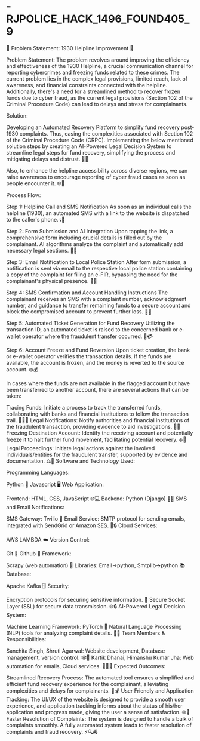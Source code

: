 # -RJPOLICE_HACK_1496_FOUND405_9

🚨 Problem Statement: 1930 Helpline Improvement 🚨

Problem Statement: The problem revolves around improving the efficiency and effectiveness of the 1930 Helpline, a crucial communication channel for reporting cybercrimes and freezing funds related to these crimes. The current problem lies in the complex legal provisions, limited reach, lack of awareness, and financial constraints connected with the helpline. Additionally, there's a need for a streamlined method to recover frozen funds due to cyber fraud, as the current legal provisions (Section 102 of the Criminal Procedure Code) can lead to delays and stress for complainants.

Solution:

Developing an Automated Recovery Platform to simplify fund recovery post-1930 complaints. Thus, easing the complexities associated with Section 102 of the Criminal Procedure Code (CRPC). Implementing the below mentioned solution steps by creating an AI-Powered Legal Decision System to streamline legal steps for fund recovery, simplifying the process and mitigating delays and distrust. 🤖💼

Also, to enhance the helpline accessibility across diverse regions, we can raise awareness to encourage reporting of cyber fraud cases as soon as people encounter it. 🌐📢

Process Flow:

Step 1: Helpline Call and SMS Notification
As soon as an individual calls the helpline (1930), an automated SMS with a link to the website is dispatched to the caller's phone. 📞📲

Step 2: Form Submission and AI Integration
Upon tapping the link, a comprehensive form including crucial details is filled out by the complainant. AI algorithms analyze the complaint and automatically add necessary legal sections. 📝🤖

Step 3: Email Notification to Local Police Station
After form submission, a notification is sent via email to the respective local police station containing a copy of the complaint for filing an e-FIR, bypassing the need for the complainant's physical presence. 📧👮

Step 4: SMS Confirmation and Account Handling Instructions
The complainant receives an SMS with a complaint number, acknowledgment number, and guidance to transfer remaining funds to a secure account and block the compromised account to prevent further loss. 📲💸

Step 5: Automated Ticket Generation for Fund Recovery
Utilizing the transaction ID, an automated ticket is raised to the concerned bank or e-wallet operator where the fraudulent transfer occurred. 🎫💳

Step 6: Account Freeze and Fund Reversion
Upon ticket creation, the bank or e-wallet operator verifies the transaction details. If the funds are available, the account is frozen, and the money is reverted to the source account. ❄️💰

In cases where the funds are not available in the flagged account but have been transferred to another account, there are several actions that can be taken:

Tracing Funds: Initiate a process to track the transferred funds, collaborating with banks and financial institutions to follow the transaction trail. 🕵️‍♂️💼
Legal Notifications: Notify authorities and financial institutions of the fraudulent transaction, providing evidence to aid investigations. 🚨📑
Freezing Destination Account: Identify the receiving account and potentially freeze it to halt further fund movement, facilitating potential recovery. ❄️🛑
Legal Proceedings: Initiate legal actions against the involved individuals/entities for the fraudulent transfer, supported by evidence and documentation. ⚖️📂
Software and Technology Used:

Programming Languages:

Python 🐍
Javascript 🖥️
Web Application:

Frontend: HTML, CSS, JavaScript 🌐💻
Backend: Python (Django) 🐍🔄
SMS and Email Notifications:

SMS Gateway: Twilio 📲
Email Service: SMTP protocol for sending emails, integrated with SendGrid or Amazon SES. 📧🔒
Cloud Services:

AWS LAMBDA ☁️
Version Control:

Git 🔄
Github 🐙
Framework:

Scrapy (web automation) 🤖
Libraries: Email->python, Smtplib->python 📚
Database:

Apache Kafka 🗄️
Security:

Encryption protocols for securing sensitive information. 🔐
Secure Socket Layer (SSL) for secure data transmission. 🌐🔒
AI-Powered Legal Decision System:

Machine Learning Framework: PyTorch 🤖
Natural Language Processing (NLP) tools for analyzing complaint details. 📑🤖
Team Members & Responsibilities:

Sanchita Singh, Shruti Agarwal: Website development, Database management, version control. 🕸️💾
Kartik Dhanai, Himanshu Kumar Jha: Web automation for emails, Cloud services. 🤖📧💼
Expected Outcomes:

Streamlined Recovery Process: The automated tool ensures a simplified and efficient fund recovery experience for the complainant, alleviating complexities and delays for complainants. 🔄💰
User Friendly and Application Tracking: The UI/UX of the website is designed to provide a smooth user experience, and application tracking informs about the status of his/her application and progress made, giving the user a sense of satisfaction. 🌐👀
Faster Resolution of Complaints: The system is designed to handle a bulk of complaints smoothly. A fully automated system leads to faster resolution of complaints and fraud recovery. ⚡🔍🚔
